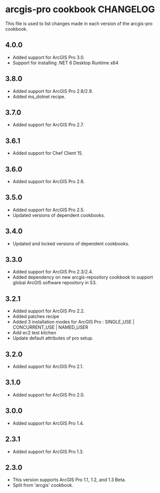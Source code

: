arcgis-pro cookbook CHANGELOG
================

This file is used to list changes made in each version of the arcgis-pro cookbook.

4.0.0
-----
- Added support for ArcGIS Pro 3.0.
- Support for installing .NET 6 Desktop Runtime x64

3.8.0
-----
- Added support for ArcGIS Pro 2.8/2.9.
- Added ms_dotnet recipe.

3.7.0
-----
- Added support for ArcGIS Pro 2.7.

3.6.1
-----
- Added support for Chef Client 15.

3.6.0
-----
- Added support for ArcGIS Pro 2.6.

3.5.0
-----
- Added support for ArcGIS Pro 2.5.
- Updated versions of dependent cookbooks.

3.4.0
-----
- Updated and locked versions of dependent cookbooks.

3.3.0
-----
- Added support for ArcGIS Pro 2.3/2.4.
- Added dependency on new arcgis-repository cookbook to support global ArcGIS software repository in S3.

3.2.1
-----
- Added support for ArcGIS Pro 2.2.
- Added patches recipe
- Added 3 installation modes for ArcGIS Pro : SINGLE_USE | CONCURRENT_USE | NAMED_USER
- Add ec2 test kitchen
- Update default attributes of pro setup.

3.2.0
-----
- Added support for ArcGIS Pro 2.1.

3.1.0
-----
- Added support for ArcGIS Pro 2.0.

3.0.0
-----
- Added support for ArcGIS Pro 1.4.

2.3.1
-----
- Added support for ArcGIS Pro 1.3.

2.3.0
-----
- This version supports ArcGIS Pro 1.1, 1.2, and 1.3 Beta.
- Split from 'arcgis' cookbook.
